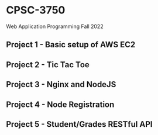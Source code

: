 # CPSC-3750
Web Application Programming
Fall 2022

## Project 1 - Basic setup of AWS EC2 

## Project 2 - Tic Tac Toe

## Project 3 - Nginx and NodeJS

## Project 4 - Node Registration

## Project 5 - Student/Grades RESTful API


